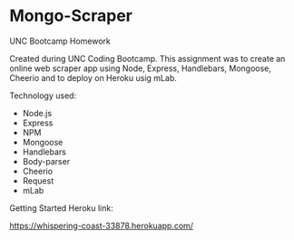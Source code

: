 # Mongo-Scraper
UNC Bootcamp Homework

Created during UNC Coding Bootcamp. This assignment was to create an online web scraper app using Node, Express, Handlebars, Mongoose, Cheerio and to deploy on Heroku usig mLab.

Technology used:

* Node.js
* Express
* NPM
* Mongoose
* Handlebars
* Body-parser
* Cheerio
* Request
* mLab

Getting Started Heroku link:

https://whispering-coast-33878.herokuapp.com/
